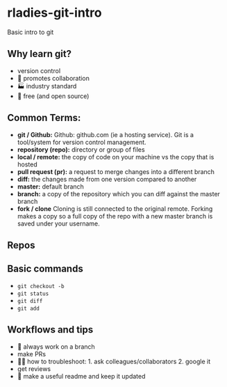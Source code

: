 # rladies-git-intro
Basic intro to git

## Why learn git?
- version control
- 👭 promotes collaboration
- 🏭 industry standard
- 💸 free (and open source)

## Common Terms:
- **git / Github:** Github: github.com (ie a hosting service). Git is a tool/system for version control management. 
- **repository (repo):** directory or group of files
- **local / remote:** the copy of code on your machine vs the copy that is hosted 
- **pull request (pr):** a request to merge changes into a different branch
- **diff:** the changes made from one version compared to another
- **master:** default branch 
- **branch:** a copy of the repository which you can diff against the master branch
- **fork / clone** Cloning is still connected to the original remote. Forking makes a copy so a full copy of the repo with a new master branch is saved under your username. 

## Repos

## Basic commands
- `git checkout -b` 
- `git status`
- `git diff`
- `git add`

## Workflows and tips
- 🌴 always work on a branch
- make PRs
- :female_detective: how to troubleshoot: 1. ask colleagues/collaborators 2. google it
- get reviews
- :book: make a useful readme and keep it updated
